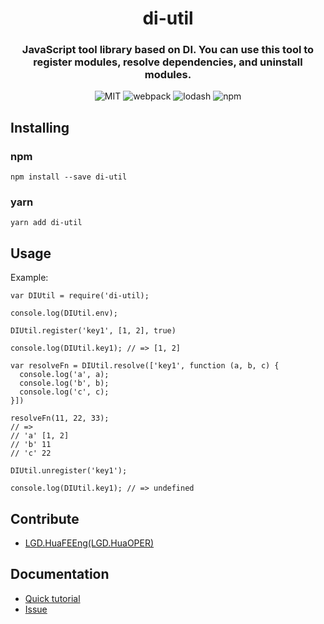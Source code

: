 <h1 align="center">di-util</h1>

<h3 align="center">JavaScript tool library based on DI. You can use this tool to register modules, resolve dependencies, and uninstall modules.</h3>

<div align="center">

![MIT](https://img.shields.io/badge/license-MIT-000000.svg)
![webpack](https://img.shields.io/badge/webpack-4-blue.svg)
![lodash](https://img.shields.io/badge/lodash-4-green.svg)
![npm](https://img.shields.io/npm/dt/di-util)

</div>

## Installing

### npm

```
npm install --save di-util
```

### yarn

```
yarn add di-util
```

## Usage

Example:

```
var DIUtil = require('di-util);

console.log(DIUtil.env);

DIUtil.register('key1', [1, 2], true)

console.log(DIUtil.key1); // => [1, 2]

var resolveFn = DIUtil.resolve(['key1', function (a, b, c) {
  console.log('a', a);
  console.log('b', b);
  console.log('c', c);
}])

resolveFn(11, 22, 33);
// =>
// 'a' [1, 2]
// 'b' 11
// 'c' 22

DIUtil.unregister('key1');

console.log(DIUtil.key1); // => undefined
```

## Contribute

- [LGD.HuaFEEng(LGD.HuaOPER)][blog]

## Documentation

- [Quick tutorial](https://github.com/LGDHuaOPER/di-util#readme)
- [Issue](https://github.com/LGDHuaOPER/di-util/issues)

[blog]: https://lgdhuaoper.github.io/ '敬昭的博客'

